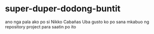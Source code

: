 # super-duper-dodong-buntit
ano nga pala ako po si Nikko Cabañas Uba gusto ko po sana mkabuo ng repository project para saatin po ito
